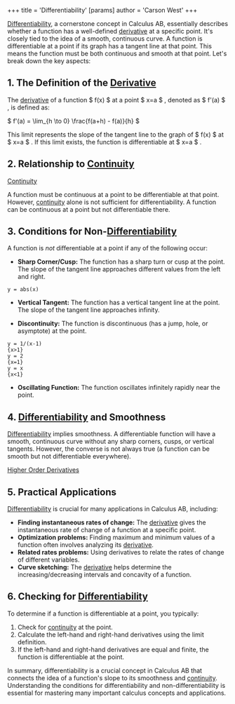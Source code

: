 +++
 title = 'Differentiability'
[params]
	author = 'Carson West'
+++

[Differentiability](./../differentiability/), a cornerstone concept in Calculus AB, essentially describes whether a function has a well-defined [derivative](./../derivative/) at a specific point.  It's closely tied to the idea of a smooth, continuous curve.  A function is differentiable at a point if its graph has a tangent line at that point.  This means the function must be both continuous and smooth at that point. Let's break down the key aspects:


## 1. The Definition of the [Derivative](./../derivative/)

The [derivative](./../derivative/) of a function  $ f(x) $  at a point  $ x=a $ , denoted as  $ f'(a) $ , is defined as:

 $ f'(a) = \lim_{h \to 0} \frac{f(a+h) - f(a)}{h} $ 

This limit represents the slope of the tangent line to the graph of  $ f(x) $  at  $ x=a $ .  If this limit exists, the function is differentiable at  $ x=a $ .


## 2.  Relationship to [Continuity](./../continuity/)

[Continuity](./../continuity/)

A function must be continuous at a point to be differentiable at that point. However, [continuity](./../continuity/) alone is not sufficient for differentiability.  A function can be continuous at a point but not differentiable there.


## 3. Conditions for Non-[Differentiability](./../differentiability/)

A function is *not* differentiable at a point if any of the following occur:

* **Sharp Corner/Cusp:** The function has a sharp turn or cusp at the point.  The slope of the tangent line approaches different values from the left and right.

```desmos-graph
y = abs(x)
```

* **Vertical Tangent:** The function has a vertical tangent line at the point. The slope of the tangent line approaches infinity.

* **Discontinuity:** The function is discontinuous (has a jump, hole, or asymptote) at the point.

```desmos-graph
y = 1/(x-1)
{x>1}
y = 2
{x=1}
y = x
{x<1}
```

* **Oscillating Function:** The function oscillates infinitely rapidly near the point.


## 4.  [Differentiability](./../differentiability/) and Smoothness
 [Differentiability](./../differentiability/) implies smoothness.  A differentiable function will have a smooth, continuous curve without any sharp corners, cusps, or vertical tangents. However, the converse is not always true (a function can be smooth but not differentiable everywhere).

[Higher Order Derivatives](./../higher-order-derivatives/)


## 5.  Practical Applications
 [Differentiability](./../differentiability/) is crucial for many applications in Calculus AB, including:

* **Finding instantaneous rates of change:** The [derivative](./../derivative/) gives the instantaneous rate of change of a function at a specific point.
* **Optimization problems:** Finding maximum and minimum values of a function often involves analyzing its [derivative](./../derivative/).
* **Related rates problems:**  Using derivatives to relate the rates of change of different variables.
* **Curve sketching:**  The [derivative](./../derivative/) helps determine the increasing/decreasing intervals and concavity of a function.


## 6.  Checking for [Differentiability](./../differentiability/) 
To determine if a function is differentiable at a point, you typically:

1. Check for [continuity](./../continuity/) at the point.
2. Calculate the left-hand and right-hand derivatives using the limit definition.
3. If the left-hand and right-hand derivatives are equal and finite, the function is differentiable at the point.


In summary, differentiability is a crucial concept in Calculus AB that connects the idea of a function's slope to its smoothness and [continuity](./../continuity/). Understanding the conditions for differentiability and non-differentiability is essential for mastering many important calculus concepts and applications.
